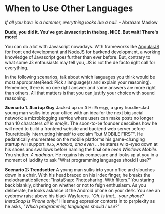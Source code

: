# When to Use Other Languages

*If all you have is a hammer, everything looks like a nail.* - Abraham Maslow

**Dude, you did it. You've got Javascript in the bag. NICE. But wait! There's more!**

You can do a lot with Javascript nowadays. With frameworks like [AngularJS](https://angularjs.org/) for front end development and [NodeJS](https://nodejs.org/en/) for backend development, a working knowledge of Javascript goes further than ever before. But, contrary to what some JS enthusiasts may tell you, JS is not the de facto right call for everything. 

In the following scenarios, talk about which languages you think would be most appropriate(Read: Pick a language(s) and explain your reasoning). Remember, there is no one right answer and some answers are more right than others. All that matters is that you can justify your choice with sound reasoning.

**Scenario 1: Startup Guy**
Jacked up on 5 Hr Energy, a grey hoodie-clad young man walks into your office with an idea for the next big social network: a microblogging service where users can make posts no longer than 10 characters *all in emojis*. The soon-to-be founder describes how he will need to build a frontend website and backend web server before Tourettically interrupting himself to exclaim "but MOBILE FIRST". He pedantically enumerates on the mobile platforms his game-changing startup will support: *iOS, Android, and even* ... he stares wild-eyed down at his shoes and swallows before naming the final one *even Windows Mobile*. You shutter. *A madman*. He regains his composure and looks up at you in a moment of lucidity to ask "What programming languages should I use?"

**Scenario 2: Trendsetter**
A young man sulks into your office and slouches down in a chair. With his head braced on his index finger, he breaks the melodramatic silence: "InstaSnap: Photosharing. With filters." You staring back blankly, dithering on whether or not to feign enthusiasm. As you deliberate, he looks askance at the Android phone on your desk. You see an eyebrow raise above his black Wayfarers. *"Oh. Is that... your phone? InstaSnap is iPhone only."* His smug expresion contorts in to perplexity as he asks, *"Which programming languages should I use?"*

